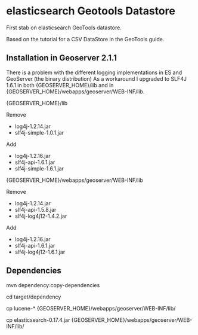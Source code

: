 elasticsearch Geotools Datastore
================================

First stab on elasticsearch GeoTools datastore.

Based on the tutorial for a CSV DataStore in the GeoTools guide.

Installation in Geoserver 2.1.1
-------------------------------

There is a problem with the different logging implementations in ES and GeoServer (the binary distribution)
As a workaround I upgraded to SLF4J 1.6.1 in both {GEOSERVER_HOME}/lib and in {GEOSERVER_HOME}/webapps/geoserver/WEB-INF/lib.

{GEOSERVER_HOME}/lib

Remove

-   log4j-1.2.14.jar
-   slf4j-simple-1.0.1.jar

Add

-   log4j-1.2.16.jar
-   slf4j-api-1.6.1.jar
-   slf4j-simple-1.6.1.jar

{GEOSERVER_HOME}/webapps/geoserver/WEB-INF/lib

Remove

-   log4j-1.2.14.jar
-   slf4j-api-1.5.8.jar
-   slf4j-log4j12-1.4.2.jar

Add

-   log4j-1.2.16.jar
-   slf4j-api-1.6.1.jar
-   slf4j-log4j12-1.6.1.jar

Dependencies
------------

mvn dependency:copy-dependencies

cd target/dependency

cp lucene-* {GEOSERVER_HOME}/webapps/geoserver/WEB-INF/lib/

cp elasticsearch-0.17.4.jar {GEOSERVER_HOME}/webapps/geoserver/WEB-INF/lib/




